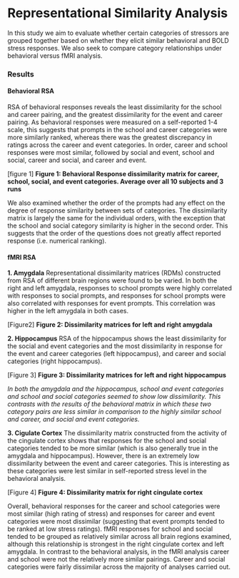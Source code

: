 # Representational Similarity Analysis

In this study we aim to evaluate whether certain categories of stressors are grouped together based on whether they elicit similar behavioral and BOLD stress responses. We also seek to compare category relationships under behavioral versus fMRI analysis.





### Results 
#### Behavioral RSA
RSA of behavioral responses reveals the least dissimilarity for the school and career pairing, and the greatest dissimilarity for the event and career pairing. As behavioral responses were measured on a self-reported 1-4 scale, this suggests that prompts in the school and career categories were more similarly ranked, whereas there was the greatest discrepancy in ratings across the career and event categories. In order, career and school responses were most similar, followed by social and event, school and social, career and social, and career and event. 

[figure 1]
**Figure 1: Behavioral Response dissimilarity matrix for career, school, social, and event categories. Average over all 10 subjects and 3 runs**

We also examined whether the order of the prompts had any effect on the degree of response similarity between sets of categories. The dissimilarity matrix is largely the same for the individual orders, with the exception that the school and social category similarity is higher in the second order. This suggests that the order of the questions does not greatly affect reported response (i.e. numerical ranking).


#### fMRI RSA
**1. Amygdala**
Representational dissimilarity matrices (RDMs) constructed from RSA of different brain regions were found to be varied. In both the right and left amygdala, responses to school prompts were highly correlated with responses to social prompts, and responses for school prompts were also correlated with responses for event prompts. This correlation was higher in the left amygdala in both cases.

[Figure2]
**Figure 2: Dissimilarity matrices for left and right amygdala**

**2. Hippocampus**
RSA of the hippocampus shows the least dissimilarity for the social and event categories and the most dissimilarity in response for the event and career categories (left hippocampus), and career and social categories (right hippocampus). 

[Figure 3]
**Figure 3: Dissimilarity matrices for left and right hippocampus**

*In both the amygdala and the hippocampus, school and event categories and school and social categories seemed to show low dissimilarity. This contrasts with the results of the behavioral matrix in which these two category pairs are less similar in comparison to the highly similar school and career, and social and event categories.*

**3. Cigulate Cortex**
The dissimilarity matrix constructed from the activity of the cingulate cortex shows that responses for the school and social categories tended to be more similar (which is also generally true in the amygdala and hippocampus). However, there is an extremely low dissimilarity between the event and career categories. This is interesting as these categories were lest similar in self-reported stress level in the behavioral analysis. 

[Figure 4]
**Figure 4: Dissimilarity matrix for right cingulate cortex**



Overall, behavioral responses for the career and school categories were most similar (high rating of stress) and responses for career and event categories were most dissimilar (suggesting that event prompts tended to be ranked at low stress ratings). fMRI responses for school and social tended to be grouped as relatively similar across all brain regions examined, although this relationship is strongest in the right cingulate cortex and left amygdala. In contrast to the behavioral analysis, in the fMRI analysis career and school were not the relatively more similar pairings. Career and social categories were fairly dissimilar across the majority of analyses carried out. 
